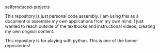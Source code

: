 selfproduced-projects

This repository is just personal code assembly. I am using this as a document to assemble my own applications from my own mind. I just wanted to reach outside of the textbooks and instructional videos; creating my own original content. 

This repository is for playing with python. This is one of the funner repositories! 
 
